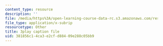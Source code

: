 ```yaml
---
content_type: resource
description: ''
file: /media/https%3A/open-learning-course-data-rc.s3.amazonaws.com/res-ll-005-mathematics-of-big-data-and-machine-learning-january-iap-2020/381856c14ca3e2cfd88409e288c05bb9_2DDjHvH8d2k.srt
file_type: application/x-subrip
resourcetype: Other
title: 3play caption file
uid: 381856c1-4ca3-e2cf-d884-09e288c05bb9
---
```

